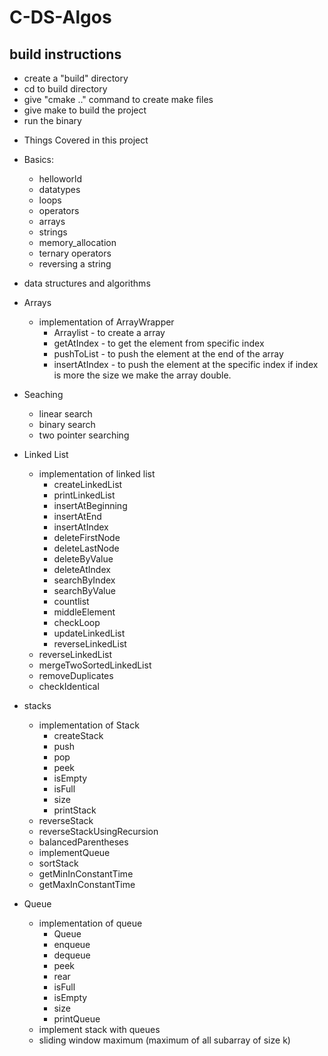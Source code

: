 # C-DS-Algos

## build instructions
- create a "build" directory
- cd to build directory
- give "cmake .." command to create make files
- give make to build the project
- run the binary

* Things Covered in this project

* Basics:
    - helloworld
    - datatypes
    - loops
    - operators
    - arrays
    - strings
    - memory_allocation
    - ternary operators
    - reversing a string
    
* data structures and algorithms

* Arrays
    - implementation of ArrayWrapper
        - Arraylist - to create a array
        - getAtIndex - to get the element from specific index
        - pushToList - to push the element at the end of the array
        - insertAtIndex - to push the element at the specific index if index is more the size
        we make the array double.

* Seaching
    - linear search
    - binary search
    - two pointer searching

* Linked List
    - implementation of linked list
        - createLinkedList
        - printLinkedList
        - insertAtBeginning
        - insertAtEnd
        - insertAtIndex
        - deleteFirstNode
        - deleteLastNode
        - deleteByValue
        - deleteAtIndex
        - searchByIndex
        - searchByValue
        - countlist
        - middleElement
        - checkLoop
        - updateLinkedList
        - reverseLinkedList
    - reverseLinkedList
    - mergeTwoSortedLinkedList
    - removeDuplicates
    - checkIdentical

* stacks
    - implementation of Stack
        - createStack
        - push
        - pop
        - peek
        - isEmpty
        - isFull
        - size
        - printStack
    - reverseStack
    - reverseStackUsingRecursion
    - balancedParentheses
    - implementQueue
    - sortStack
    - getMinInConstantTime
    - getMaxInConstantTime

* Queue
    - implementation of queue
        - Queue
        - enqueue
        - dequeue
        - peek
        - rear
        - isFull
        - isEmpty
        - size
        - printQueue
    - implement stack with queues
    - sliding window maximum (maximum of all subarray of size k)